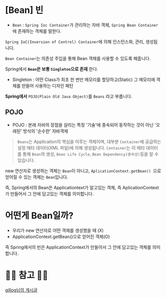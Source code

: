 # [Bean] 빈

- ``Bean`` : ``Spring Ioc Container``가 관리하는 자바 객체, ``Spring Bean Container``에 존재하는 객체를 말한다.

``Spring IoC(Inversion of Control) Container``에 의해 인스턴스화, 관리, 생성됩니다.

``Bean Container``는 의존성 주입을 통해 Bean 객체를 사용할 수 있도록 해줍니다.

Spring에서 **``Bean``은 보통 ``Singleton``으로 존재** 한다.

- Singleton : 어떤 Class가 최초 한 번만 메모리를 할당하고(Static) 그 메모리에 객체를 만들어 사용하는 디자인 패턴

**Spring에서** ``POJO(Plain Old Java Object)``를 ``Beans`` 라고 부릅니다.

## POJO
- POJO : 본래 자바의 장점을 살리는 특정 '기술'에 종속되어 동작하는 것이 아닌 '오래된' 방식의 '순수한' 자바객체

> ``Beans``는 Applicaiton의 핵심을 이루는 객체이며, 대부분 
      ``Container``에 공급하는 설정 메타 데이터(XML 파일)에 의해 생성됩니다.
      ``Container``는 이 메타 데이터를 통해 ``Bean``의 생성, ``Bean Life Cycle``, ``Bean Dependency(종속성)``등을 알 수 있습니다.

new 연산자로 생성하는 객체는 ``Bean``이 아니고, ``AplicationContext.getBean()
``으로 얻어질 수 있는 객체는 ``Bean``입니다.

즉, Spring에서의 Bean은 Applicationtext가 알고있는 객체, 즉 AplicationContext가 만들어서 그 안에 담고있는 객체를 의미합니다.

# 어떤게 Bean일까?

- 우리가 new 연산자로 어떤 객체를 생성했을 때 (X)
- ApplicationContext.getBean()으로 얻어진 객체(O)

즉 Spring에서의 빈은 ApplicationContext가 만들어서 그 안에 담고있는 객체를 의미합니다.


# 🙆‍♂️ 참고 🙇‍♂️

[gillog님의 게시글](https://velog.io/@gillog/Spring-Bean-%EC%A0%95%EB%A6%AC)
